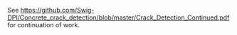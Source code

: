 See https://github.com/Swig-DPI/Concrete_crack_detection/blob/master/Crack_Detection_Continued.pdf for continuation of work.  

